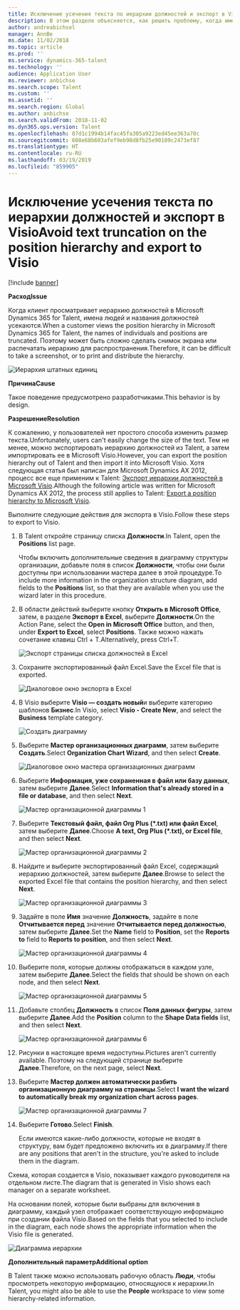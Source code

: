 ```yaml
---
title: Исключение усечения текста по иерархии должностей и экспорт в Visio
description: В этом разделе объясняется, как решить проблему, когда имена людей и названия должностей усекаются при просмотре иерархии должностей клиентами в Microsoft Dynamics 365 for Talent. Усечение текста затрудняет получение снимков экрана или печать иерархии.
author: andreabichsel
manager: AnnBe
ms.date: 11/02/2018
ms.topic: article
ms.prod: ''
ms.service: dynamics-365-talent
ms.technology: ''
audience: Application User
ms.reviewer: anbichse
ms.search.scope: Talent
ms.custom: ''
ms.assetid: ''
ms.search.region: Global
ms.author: anbichse
ms.search.validFrom: 2018-11-02
ms.dyn365.ops.version: Talent
ms.openlocfilehash: 87d1c1994b14fac45fa305a9223ed45ee363a70c
ms.sourcegitcommit: 608e68b603afef9eb98d8fb25e90109c2473ef87
ms.translationtype: HT
ms.contentlocale: ru-RU
ms.lasthandoff: 03/19/2019
ms.locfileid: "859905"
---
```

# <a name="avoid-text-truncation-on-the-position-hierarchy-and-export-to-visio"></a><span data-ttu-id="d08d1-104">Исключение усечения текста по иерархии должностей и экспорт в Visio</span><span class="sxs-lookup"><span data-stu-id="d08d1-104">Avoid text truncation on the position hierarchy and export to Visio</span></span>

[!include [banner](includes/banner.md)]

<span data-ttu-id="d08d1-105">**Расход**</span><span class="sxs-lookup"><span data-stu-id="d08d1-105">**Issue**</span></span>

<span data-ttu-id="d08d1-106">Когда клиент просматривает иерархию должностей в Microsoft Dynamics 365 for Talent, имена людей и названия должностей усекаются.</span><span class="sxs-lookup"><span data-stu-id="d08d1-106">When a customer views the position hierarchy in Microsoft Dynamics 365 for Talent, the names of individuals and positions are truncated.</span></span> <span data-ttu-id="d08d1-107">Поэтому может быть сложно сделать снимок экрана или распечатать иерархию для распространения.</span><span class="sxs-lookup"><span data-stu-id="d08d1-107">Therefore, it can be difficult to take a screenshot, or to print and distribute the hierarchy.</span></span>

![Иерархия штатных единиц](media/position-h.png)

<span data-ttu-id="d08d1-109">**Причина**</span><span class="sxs-lookup"><span data-stu-id="d08d1-109">**Cause**</span></span>

<span data-ttu-id="d08d1-110">Такое поведение предусмотрено разработчиками.</span><span class="sxs-lookup"><span data-stu-id="d08d1-110">This behavior is by design.</span></span>

<span data-ttu-id="d08d1-111">**Разрешение**</span><span class="sxs-lookup"><span data-stu-id="d08d1-111">**Resolution**</span></span>

<span data-ttu-id="d08d1-112">К сожалению, у пользователей нет простого способа изменить размер текста.</span><span class="sxs-lookup"><span data-stu-id="d08d1-112">Unfortunately, users can't easily change the size of the text.</span></span> <span data-ttu-id="d08d1-113">Тем не менее, можно экспортировать иерархию должностей из Talent, а затем импортировать ее в Microsoft Visio.</span><span class="sxs-lookup"><span data-stu-id="d08d1-113">However, you can export the position hierarchy out of Talent and then import it into Microsoft Visio.</span></span> <span data-ttu-id="d08d1-114">Хотя следующая статья был написан для Microsoft Dynamics AX 2012, процесс все еще применим к Talent: [Экспорт иерархии должностей в Microsoft Visio](https://docs.microsoft.com/en-us/dynamicsax-2012/appuser-itpro/export-a-position-hierarchy-to-microsoft-visio).</span><span class="sxs-lookup"><span data-stu-id="d08d1-114">Although the following article was written for Microsoft Dynamics AX 2012, the process still applies to Talent: [Export a position hierarchy to Microsoft Visio](https://docs.microsoft.com/en-us/dynamicsax-2012/appuser-itpro/export-a-position-hierarchy-to-microsoft-visio).</span></span>

<span data-ttu-id="d08d1-115">Выполните следующие действия для экспорта в Visio.</span><span class="sxs-lookup"><span data-stu-id="d08d1-115">Follow these steps to export to Visio.</span></span>

1. <span data-ttu-id="d08d1-116">В Talent откройте страницу списка **Должности**.</span><span class="sxs-lookup"><span data-stu-id="d08d1-116">In Talent, open the **Positions** list page.</span></span>

    <span data-ttu-id="d08d1-117">Чтобы включить дополнительные сведения в диаграмму структуры организации, добавьте поля в список **Должности**, чтобы они были доступны при использовании мастера далее в этой процедуре.</span><span class="sxs-lookup"><span data-stu-id="d08d1-117">To include more information in the organization structure diagram, add fields to the **Positions** list, so that they are available when you use the wizard later in this procedure.</span></span>

2. <span data-ttu-id="d08d1-118">В области действий выберите кнопку **Открыть в Microsoft Office**, затем, в разделе **Экспорт в Excel**, выберите **Должности**.</span><span class="sxs-lookup"><span data-stu-id="d08d1-118">On the Action Pane, select the **Open in Microsoft Office** button, and then, under **Export to Excel**, select **Positions**.</span></span> <span data-ttu-id="d08d1-119">Также можно нажать сочетание клавиш Ctrl + T.</span><span class="sxs-lookup"><span data-stu-id="d08d1-119">Alternatively, press Ctrl+T.</span></span>

    ![Экспорт страницы списка должностей в Excel](media/org-admin.png)

3. <span data-ttu-id="d08d1-121">Сохраните экспортированный файл Excel.</span><span class="sxs-lookup"><span data-stu-id="d08d1-121">Save the Excel file that is exported.</span></span>

    ![Диалоговое окно экспорта в Excel](media/export-excel.png)

4. <span data-ttu-id="d08d1-123">В Visio выберите **Visio — создать новый**и выберите категорию шаблонов **Бизнес**.</span><span class="sxs-lookup"><span data-stu-id="d08d1-123">In Visio, select **Visio - Create New**, and select the **Business** template category.</span></span>

    ![Создать диаграмму](media/new.png)

5. <span data-ttu-id="d08d1-125">Выберите **Мастер организационных диаграмм**, затем выберите **Создать**.</span><span class="sxs-lookup"><span data-stu-id="d08d1-125">Select **Organization Chart Wizard**, and then select **Create**.</span></span>

    ![Диалоговое окно мастера организационных диаграмм](media/orgchart-wizard.png)

6. <span data-ttu-id="d08d1-127">Выберите **Информация, уже сохраненная в файл или базу данных**, затем выберите **Далее**.</span><span class="sxs-lookup"><span data-stu-id="d08d1-127">Select **Information that's already stored in a file or database**, and then select **Next**.</span></span>

    ![Мастер организационной диаграммы 1](media/orgchart-wizard7.png)

7. <span data-ttu-id="d08d1-129">Выберите **Текстовый файл, файл Org Plus (\*.txt) или файл Excel**, затем выберите **Далее**.</span><span class="sxs-lookup"><span data-stu-id="d08d1-129">Choose **A text, Org Plus (\*.txt), or Excel file**, and then select **Next**.</span></span>

    ![Мастер организационной диаграммы 2](media/orgchart-wizard3.png)

8. <span data-ttu-id="d08d1-131">Найдите и выберите экспортированный файл Excel, содержащий иерархию должностей, затем выберите **Далее**.</span><span class="sxs-lookup"><span data-stu-id="d08d1-131">Browse to select the exported Excel file that contains the position hierarchy, and then select **Next**.</span></span>

    ![Мастер организационной диаграммы 3](media/orgchart-wizard2.png)

9. <span data-ttu-id="d08d1-133">Задайте в поле **Имя** значение **Должность**, задайте в поле **Отчитывается перед** значение **Отчитывается перед должностью**, затем выберите **Далее**.</span><span class="sxs-lookup"><span data-stu-id="d08d1-133">Set the **Name** field to **Position**, set the **Reports to** field to **Reports to position**, and then select **Next**.</span></span>

    ![Мастер организационной диаграммы 4](media/orgchart-wizard1.png)

10. <span data-ttu-id="d08d1-135">Выберите поля, которые должны отображаться в каждом узле, затем выберите **Далее**.</span><span class="sxs-lookup"><span data-stu-id="d08d1-135">Select the fields that should be shown on each node, and then select **Next**.</span></span>

    ![Мастер организационной диаграммы 5](media/orgchart-wizard5.png)

11. <span data-ttu-id="d08d1-137">Добавьте столбец **Должность** в список **Поля данных фигуры**, затем выберите **Далее**.</span><span class="sxs-lookup"><span data-stu-id="d08d1-137">Add the **Position** column to the **Shape Data fields** list, and then select **Next**.</span></span>

    ![Мастер организационной диаграммы 6](media/orgchart-wizard6.png)

12. <span data-ttu-id="d08d1-139">Рисунки в настоящее время недоступны.</span><span class="sxs-lookup"><span data-stu-id="d08d1-139">Pictures aren't currently available.</span></span> <span data-ttu-id="d08d1-140">Поэтому на следующей странице выберите **Далее**.</span><span class="sxs-lookup"><span data-stu-id="d08d1-140">Therefore, on the next page, select **Next**.</span></span>
13. <span data-ttu-id="d08d1-141">Выберите **Мастер должен автоматически разбить организационную диаграмму на страницы**.</span><span class="sxs-lookup"><span data-stu-id="d08d1-141">Select **I want the wizard to automatically break my organization chart across pages**.</span></span>

    ![Мастер организационной диаграммы 7](media/orgchart-wizard4.png)

14. <span data-ttu-id="d08d1-143">Выберите **Готово**.</span><span class="sxs-lookup"><span data-stu-id="d08d1-143">Select **Finish**.</span></span>

    <span data-ttu-id="d08d1-144">Если имеются какие-либо должности, которые не входят в структуру, вам будет предложено включить их в диаграмму.</span><span class="sxs-lookup"><span data-stu-id="d08d1-144">If there are any positions that aren't in the structure, you're asked to include them in the diagram.</span></span>

<span data-ttu-id="d08d1-145">Схема, которая создается в Visio, показывает каждого руководителя на отдельном листе.</span><span class="sxs-lookup"><span data-stu-id="d08d1-145">The diagram that is generated in Visio shows each manager on a separate worksheet.</span></span>

<span data-ttu-id="d08d1-146">На основании полей, которые были выбраны для включения в диаграмму, каждый узел отображает соответствующую информацию при создании файла Visio.</span><span class="sxs-lookup"><span data-stu-id="d08d1-146">Based on the fields that you selected to include in the diagram, each node shows the appropriate information when the Visio file is generated.</span></span>

![Диаграмма иерархии](media/hierarchy.png)

<span data-ttu-id="d08d1-148">**Дополнительный параметр**</span><span class="sxs-lookup"><span data-stu-id="d08d1-148">**Additional option**</span></span>

<span data-ttu-id="d08d1-149">В Talent также можно использовать рабочую область **Люди**, чтобы просмотреть некоторую информацию, относящуюся к иерархии.</span><span class="sxs-lookup"><span data-stu-id="d08d1-149">In Talent, you might also be able to use the **People** workspace to view some hierarchy-related information.</span></span>
